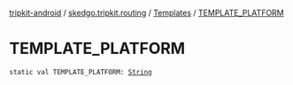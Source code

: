 [tripkit-android](../../index.md) / [skedgo.tripkit.routing](../index.md) / [Templates](index.md) / [TEMPLATE_PLATFORM](./-t-e-m-p-l-a-t-e_-p-l-a-t-f-o-r-m.md)

# TEMPLATE_PLATFORM

`static val TEMPLATE_PLATFORM: `[`String`](https://kotlinlang.org/api/latest/jvm/stdlib/kotlin/-string/index.html)